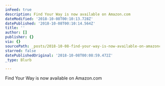 ```yaml
---
inFeed: true
description: Find Your Way is now available on Amazon.com
dateModified: '2018-10-08T00:10:13.728Z'
datePublished: '2018-10-08T00:10:14.564Z'
title: ''
author: []
publisher: {}
via: {}
sourcePath: _posts/2018-10-08-find-your-way-is-now-available-on-amazoncom.md
starred: false
datePublishedOriginal: '2018-10-08T00:08:59.472Z'
_type: Blurb

---
```

Find Your Way is now available on Amazon.com